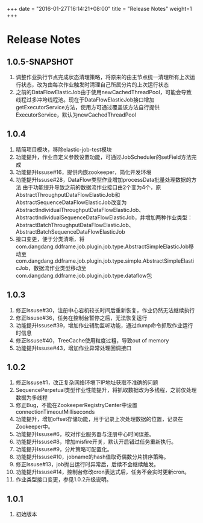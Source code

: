 +++
date = "2016-01-27T16:14:21+08:00"
title = "Release Notes"
weight=1
+++

# Release Notes

## 1.0.5-SNAPSHOT
1. 调整作业执行节点完成状态清理策略，将原来的由主节点统一清理所有上次运行状态，改为由每次作业触发时清理自己所属分片的上次运行状态
1. 之前的DataFlowElasticJob由于使用newCachedThreadPool，可能会导致线程过多冲垮线程池。现在于DataFlowElasticJob接口增加getExecutorService方法，使用方可通过覆盖该方法自行提供ExecutorService，默认为newCachedThreadPool

## 1.0.4
1. 精简项目模块，移除elastic-job-test模块
1. 功能提升，作业自定义参数设置功能，可通过JobScheduler的setField方法完成
1. 功能提升Issuse#16，提供内嵌zookeeper，简化开发环境
1. 功能提升Issuse#28，DataFlow类型作业增加processData批量处理数据的方法
由于功能提升导致之前的数据流作业接口由2个变为4个，原AbstractThroughputDataFlowElasticJob和AbstractSequenceDataFlowElasticJob改变为AbstractIndividualThroughputDataFlowElasticJob、AbstractIndividualSequenceDataFlowElasticJob，并增加两种作业类型：AbstractBatchThroughputDataFlowElasticJob、AbstractBatchSequenceDataFlowElasticJob
1. 接口变更，便于分类清晰，将com.dangdang.ddframe.job.plugin.job.type.AbstractSimpleElasticJob移动至com.dangdang.ddframe.job.plugin.job.type.simple.AbstractSimpleElasticJob，数据流作业类型移动至com.dangdang.ddframe.job.plugin.job.type.dataflow包

## 1.0.3
1. 修正Issuse#30，注册中心宕机较长时间后重新恢复，作业仍然无法继续执行
1. 修正Issuse#36，任务在控制台暂停之后，无法恢复运行
1. 功能提升Issuse#39，增加作业辅助监听功能，通过dump命令抓取作业运行时信息
1. 修正Issuse#40，TreeCache使用粒度过粗，导致out of memory
1. 功能提升Issuse#43，增加作业异常处理回调接口

## 1.0.2
1. 修正Issuse#1，改正复杂网络环境下IP地址获取不准确的问题
1. SequencePerpetual类型作业性能提升，将抓取数据改为多线程，之前仅处理数据为多线程
1. 修正Bug，不能在ZookeeperRegistryCenter中设置connectionTimeoutMilliseconds
1. 功能提升，增加offset存储功能，用于记录上次处理数据的位置，记录在Zookeeper中。
1. 功能提升Issuse#6，校对作业服务器与注册中心时间误差。
1. 功能提升Issuse#8，增加misfire开关，默认开启错过任务重新执行。
1. 功能提升Issuse#9，分片策略可配置化。
1. 功能提升Issuse#10，jobname的hash值取奇偶数分片排序策略。
1. 修正Issuse#13，job抛出运行时异常后，后续不会继续触发。
1. 功能提升Issuse#14，控制台修改cron表达式后，任务不会实时更新cron。
1. 作业类型接口变更，参见1.0.2升级说明。

## 1.0.1
1. 初始版本

